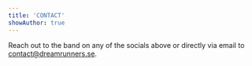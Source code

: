 ```yaml
---
title: 'CONTACT'
showAuthor: true
---
```


Reach out to the band on any of the socials above or directly via email to [contact@dreamrunners.se](mailto:contact@dreamrunners.se).

